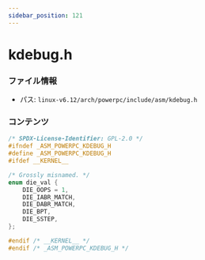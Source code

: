 ```yaml
---
sidebar_position: 121
---
```

# kdebug.h

### ファイル情報

- パス: `linux-v6.12/arch/powerpc/include/asm/kdebug.h`

### コンテンツ

```h
/* SPDX-License-Identifier: GPL-2.0 */
#ifndef _ASM_POWERPC_KDEBUG_H
#define _ASM_POWERPC_KDEBUG_H
#ifdef __KERNEL__

/* Grossly misnamed. */
enum die_val {
	DIE_OOPS = 1,
	DIE_IABR_MATCH,
	DIE_DABR_MATCH,
	DIE_BPT,
	DIE_SSTEP,
};

#endif /* __KERNEL__ */
#endif /* _ASM_POWERPC_KDEBUG_H */

```
